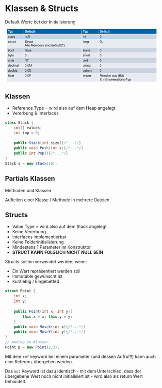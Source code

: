 # Klassen & Structs

Default Werte bei der Initialisierung

![](images/default-values.png)

## Klassen

* Reference Type = wird also auf dem Heap angelegt
* Vererbung & Interfaces

```csharp
class Stack {
    int[] values;
    int top = 0;

    public Stack(int size){/*...*/}
    public void Push(int x){/*...*/}
    public int Pop(){/*...*/}
}
Stack s = new Stack(10);
```

## Partials Klassen

Methoden und Klassen

Aufteilen einer Klasse / Methode in mehrere Dateien.

## Structs

* Value Type = wird also auf dem Stack abgelegt
* Keine Vererbung
* Interfaces implementierbar
* Keine Felderinitialisierung
* Mindestens 1 Parameter im Konstruktor
* **STRUCT KANN FOLGLICH NICHT NULL SEIN**

Structs sollten verwendet werden, wenn:

* Ein Wert repräsentiert werden soll
* Immutable gewünscht ist
* Kurzlebig / Eingebetted

```csharp
struct Point {
    int x;
    int y;

    public Point(int x, int y){
        this.x = x; this.y = y;
    }
    public void MoveX(int x){/*...*/}
    public void MoveY(int y){/*...*/}
}
// Analog zu Klassen
Point p = new Point(2,3);
```


Mit dem `ref` keyword bei einem parameter (und dessen Aufruf!!) kann
auch eine Referenz übergeben werden.

Das `out` Keyword ist dazu identisch - mit dem Unterschied, dass der
übergebene Wert noch nicht initialisiert ist - wird also als return Wert
behandelt.
